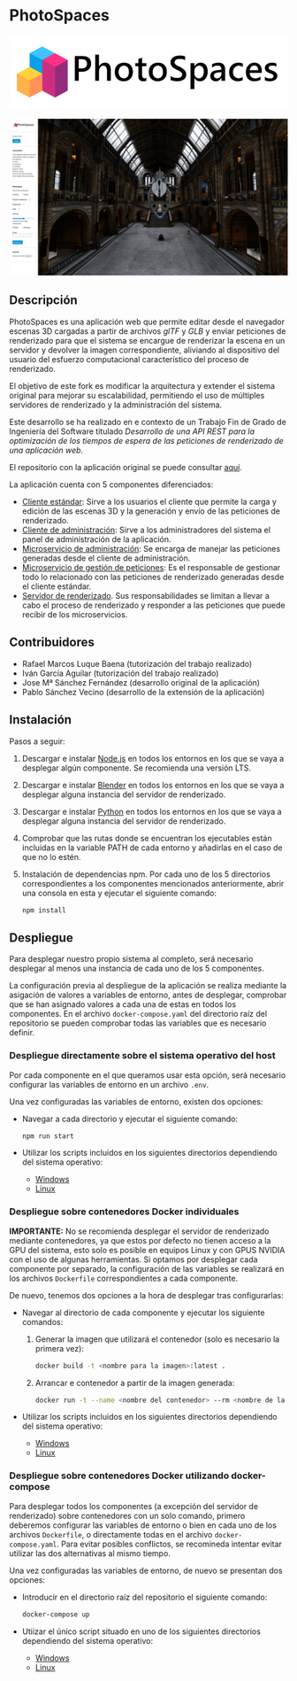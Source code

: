 # PhotoSpaces

<p align="center">
<img src="./img/logo.png""/>
</p>

![Imagen de la interfaz de PhotoSpaces](./img/user-interface.webp)

## Descripción

PhotoSpaces es una aplicación web que permite editar desde el navegador escenas 3D cargadas a partir de archivos *glTF* y *GLB* y enviar peticiones de renderizado para que el sistema se encargue de renderizar la escena en un servidor y devolver la imagen correspondiente, aliviando al dispositivo del usuario del esfuerzo computacional característico del proceso de renderizado.

El objetivo de este fork es modificar la arquitectura y extender el sistema original para mejorar su escalabilidad, permitiendo el uso de múltiples servidores de renderizado y la administración del sistema.

Este desarrollo se ha realizado en e contexto de un Trabajo Fin de Grado de Ingeniería del Software titulado *Desarrollo de una API REST para la optimización de los
tiempos de espera de las peticiones de renderizado de una aplicación web*.

El repositorio con la aplicación original se puede consultar [aquí](https://github.com/JoseSFOc/PhotoSpaces).

La aplicación cuenta con 5 componentes diferenciados:

- [Cliente estándar](./cliente-estandar): Sirve a los usuarios el cliente que permite la carga y edición de las escenas 3D y la generación y envío de las peticiones de renderizado.
- [Cliente de administración](./cliente-admin): Sirve a los administradores del sistema el panel de administración de la aplicación.
- [Microservicio de administración](./microservicio-administracion): Se encarga de manejar las peticiones generadas desde el cliente de administración.
- [Microservicio de gestión de peticiones](./microservicio-gestion-peticiones): Es el responsable de gestionar todo lo relacionado con las peticiones de renderizado generadas desde el cliente estándar.
- [Servidor de renderizado](./servidor-renderizado). Sus responsabilidades se limitan a llevar a cabo el proceso de renderizado y responder a las peticiones que puede recibir de los microservicios.

## Contribuidores

- Rafael Marcos Luque Baena (tutorización del trabajo realizado)
- Iván García Aguilar (tutorización del trabajo realizado)
- Jose Mª Sánchez Fernández (desarrollo original de la aplicación)
- Pablo Sánchez Vecino (desarrollo de la extensión de la aplicación)

## Instalación

Pasos a seguir:

1. Descargar e instalar [Node.js](https://nodejs.org/en/download) en todos los entornos en los que se vaya a desplegar algún componente. Se recomienda una versión LTS.
2. Descargar e instalar [Blender](https://www.blender.org/download/) en todos los entornos en los que se vaya a desplegar alguna instancia del servidor de renderizado.
3. Descargar e instalar [Python](https://www.python.org/downloads/) en todos los entornos en los que se vaya a desplegar alguna instancia del servidor de renderizado.
4. Comprobar que las rutas donde se encuentran los ejecutables están incluidas en la variable PATH de cada entorno y añadirlas en el caso de que no lo estén.
5. Instalación de dependencias npm. Por cada uno de los 5 directorios correspondientes a los componentes mencionados anteriormente, abrir una consola en esta y ejecutar el siguiente comando:

    ```bash
    npm install
    ```

## Despliegue

Para desplegar nuestro propio sistema al completo, será necesario desplegar al menos una instancia de cada uno de los 5 componentes.

La configuración previa al despliegue de la aplicación se realiza mediante la asigación de valores a variables de entorno, antes de desplegar, comprobar que se han asignado valores a cada una de estas en todos los componentes. En el archivo `docker-compose.yaml` del directorio raíz del repositorio se pueden comprobar todas las variables que es necesario definir.

### Despliegue directamente sobre el sistema operativo del host

Por cada componente en el que queramos usar esta opción, será necesario configurar las variables de entorno en un archivo `.env`.

Una vez configuradas las variables de entorno, existen dos opciones:

- Navegar a cada directorio y ejecutar el siguiente comando:

    ```bash
    npm run start
    ```

- Utilizar los scripts incluidos en los siguientes directorios dependiendo del sistema operativo:

  - [Windows](./scripts/windows/host)
  - [Linux](./scripts/linux/host)

### Despliegue sobre contenedores Docker individuales

**IMPORTANTE:** No se recomienda desplegar el servidor de renderizado mediante contenedores, ya que estos por defecto no tienen acceso a la GPU del sistema, esto solo es posible en equipos Linux y con GPUS NVIDIA con el uso de algunas herramientas.
Si optamos por desplegar cada componente por separado, la configuración de las variables se realizará en los archivos `Dockerfile` correspondientes a cada componente.

De nuevo, tenemos dos opciones a la hora de desplegar tras configurarlas:

- Navegar al directorio de cada componente y ejecutar los siguiente comandos:

    1. Generar la imagen que utilizará el contenedor (solo es necesario la primera vez):

        ```bash
        docker build -t <nombre para la imagen>:latest .
        ```

    2. Arrancar e contenedor a partir de la imagen generada:

        ```bash
        docker run -t --name <nombre del contenedor> --rm <nombre de la imagen generada>:latest
        ```

- Utilizar los scripts incluidos en los siguientes directorios dependiendo del sistema operativo:

  - [Windows](./scripts/windows/docker)
  - [Linux](./scripts/linux/docker)

### Despliegue sobre contenedores Docker utilizando docker-compose

Para desplegar todos los componentes (a excepción del servidor de renderizado) sobre contenedores con un solo comando, primero deberemos configurar las variables de entorno o bien en cada uno de los archivos `Dockerfile`, o  directamente todas en el archivo `docker-compose.yaml`. Para evitar posibles conflictos, se recomineda intentar evitar utilizar las dos alternativas al mismo tiempo.

Una vez configuradas las variables de entorno, de nuevo se presentan dos opciones:

- Introducir en el directorio raíz del repositorio el siguiente comando:

    ```bash
    docker-compose up
    ```

- Utiizar el único script situado en uno de los siguientes directorios dependiendo del sistema operativo:

  - [Windows](./scripts/windows/docker/docker-compose)
  - [Linux](./scripts/linux/docker/docker-compose)
